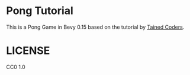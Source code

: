 # Pong Tutorial

This is a Pong Game in Bevy 0.15 based on the tutorial by [Tained Coders](https://taintedcoders.com/bevy/tutorials/pong-tutorial#getting-started).

# LICENSE

CC0 1.0